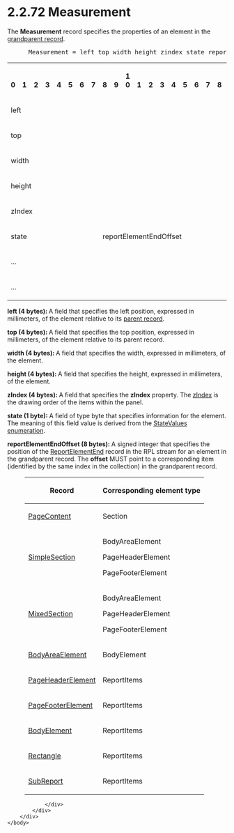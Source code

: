 <html dir="LTR" xmlns:mshelp="http://msdn.microsoft.com/mshelp" xmlns:ddue="http://ddue.schemas.microsoft.com/authoring/2003/5" xmlns:xlink="http://www.w3.org/1999/xlink" xmlns:tool="http://www.microsoft.com/tooltip">
    <head>
        <meta http-equiv="Content-Type" content="text/html; CHARSET=utf-8"></meta>
        <meta name="save" content="history"></meta>
        <title>2.2.72 Measurement</title>
        <xml>
            <mshelp:toctitle title="2.2.72 Measurement"></mshelp:toctitle>
            <mshelp:rltitle title="[MS-RPL]: Measurement"></mshelp:rltitle>
            <mshelp:keyword index="A" term="793e2994-8d9c-4c17-b9a6-7baca8d2d035"></mshelp:keyword>
            <mshelp:attr name="DCSext.ContentType" value="open specification"></mshelp:attr>
            <mshelp:attr name="AssetID" value="793e2994-8d9c-4c17-b9a6-7baca8d2d035"></mshelp:attr>
            <mshelp:attr name="TopicType" value="kbRef"></mshelp:attr>
            <mshelp:attr name="DCSext.Title" value="[MS-RPL]: Measurement" />
        </xml>
    </head>
    <body>
        <div id="header">
            <h1 class="heading">2.2.72 Measurement</h1>
        </div>
        <div id="mainSection">
            <div id="mainBody">
                <div id="allHistory" class="saveHistory"></div>
                <div id="sectionSection0" class="section" name="collapseableSection">
                    

<p>The <b>Measurement</b> record specifies the properties of an
element in the <a href="75ae48f7-746b-4b41-919c-6699fa28b3ef.htm#gt_8a6dc523-d965-4354-85c2-e097060fd8dd">grandparent
record</a>.           </p>

<dl>
<dd>
<div><pre> Measurement = left top width height zindex state reportElementEndOffset
</pre></div>
</dd></dl>

<table>
 <tr>
  <th><p><br>0</p></th>
  <th><p><br>1</p></th>
  <th><p><br>2</p></th>
  <th><p><br>3</p></th>
  <th><p><br>4</p></th>
  <th><p><br>5</p></th>
  <th><p><br>6</p></th>
  <th><p><br>7</p></th>
  <th><p><br>8</p></th>
  <th><p><br>9</p></th>
  <th><p>1<br>0</p></th>
  <th><p><br>1</p></th>
  <th><p><br>2</p></th>
  <th><p><br>3</p></th>
  <th><p><br>4</p></th>
  <th><p><br>5</p></th>
  <th><p><br>6</p></th>
  <th><p><br>7</p></th>
  <th><p><br>8</p></th>
  <th><p><br>9</p></th>
  <th><p>2<br>0</p></th>
  <th><p><br>1</p></th>
  <th><p><br>2</p></th>
  <th><p><br>3</p></th>
  <th><p><br>4</p></th>
  <th><p><br>5</p></th>
  <th><p><br>6</p></th>
  <th><p><br>7</p></th>
  <th><p><br>8</p></th>
  <th><p><br>9</p></th>
  <th><p>3<br>0</p></th>
  <th><p><br>1</p></th>
 </tr>
 <tr>
  <td colspan="32">
  <p>left</p>
  </td>
 </tr>
 <tr>
  <td colspan="32">
  <p>top</p>
  </td>
 </tr>
 <tr>
  <td colspan="32">
  <p>width</p>
  </td>
 </tr>
 <tr>
  <td colspan="32">
  <p>height</p>
  </td>
 </tr>
 <tr>
  <td colspan="32">
  <p>zIndex</p>
  </td>
 </tr>
 <tr>
  <td colspan="8">
  <p>state</p>
  </td>
  <td colspan="24">
  <p>reportElementEndOffset</p>
  </td>
 </tr>
 <tr>
  <td colspan="32">
  <p>...</p>
  </td>
 </tr>
 <tr>
  <td colspan="8">
  <p>...</p>
  </td>
  
 </tr>
</table>

<p><b>left (4 bytes): </b>A field that specifies the
left position, expressed in millimeters, of the element relative to its <a href="75ae48f7-746b-4b41-919c-6699fa28b3ef.htm#gt_8502cabb-8fac-401a-93da-3ca2ad4ddf75">parent record</a>.</p>

<p><b>top (4 bytes): </b>A field that specifies the top
position, expressed in millimeters, of the element relative to its parent
record.</p>

<p><b>width (4 bytes): </b>A field that specifies the
width, expressed in millimeters, of the element.</p>

<p><b>height (4 bytes): </b>A field that specifies the
height, expressed in millimeters, of the element.</p>

<p><b>zIndex (4 bytes): </b>A field that specifies the <b>zIndex</b>
property. The <a href="75ae48f7-746b-4b41-919c-6699fa28b3ef.htm#gt_92d71c9b-700d-405e-b993-ad78244f3b98">zIndex</a> is
the drawing order of the items within the panel.</p>

<p><b>state (1 byte): </b>A field of type byte that
specifies information for the element. The meaning of this field value is
derived from the <a href="1cdd605b-89a3-4327-ab67-ed5d68c1b247.htm">StateValues</a>
<a href="75ae48f7-746b-4b41-919c-6699fa28b3ef.htm#gt_846463b5-421c-4d6b-8d82-79d44db666fa">enumeration</a>.</p>

<p><b>reportElementEndOffset (8 bytes): </b>A signed
integer that specifies the position of the <a href="75f1a870-2f17-4806-b286-e67c7239e103.htm">ReportElementEnd</a> record in
the RPL stream for an element in the grandparent record. The <b>offset</b> MUST
point to a corresponding item (identified by the same index in the collection)
in the grandparent record.</p>

<dl>
<dd>
<table>
 <thead>
  <tr>
   <th>
   <p>Record</p>
   </th>
   <th>
   <p>Corresponding element type</p>
   </th>
  </tr>
 </thead>
 <tr>
  <td>
  <p><a href="aa2a61ad-6000-40f6-8872-d79f21601b5b.htm">PageContent</a></p>
  </td>
  <td>
  <p>Section</p>
  </td>
 </tr>
 <tr>
  <td>
  <p><a href="44afa6af-81c8-42aa-b6cf-77faf60ee77b.htm">SimpleSection</a></p>
  </td>
  <td>
  <p>BodyAreaElement</p>
  <p>PageHeaderElement</p>
  <p>PageFooterElement</p>
  </td>
 </tr>
 <tr>
  <td>
  <p><a href="ebcb1974-c315-4999-b185-1e34c7d34d8e.htm">MixedSection</a></p>
  </td>
  <td>
  <p>BodyAreaElement</p>
  <p>PageHeaderElement</p>
  <p>PageFooterElement</p>
  </td>
 </tr>
 <tr>
  <td>
  <p><a href="95a5d250-a0be-4523-9c2f-9c10552ab136.htm">BodyAreaElement</a></p>
  </td>
  <td>
  <p>BodyElement</p>
  </td>
 </tr>
 <tr>
  <td>
  <p><a href="42322dd8-21a8-4c45-9567-393dfa424736.htm">PageHeaderElement</a></p>
  </td>
  <td>
  <p>ReportItems</p>
  </td>
 </tr>
 <tr>
  <td>
  <p><a href="c6b17d7f-d30f-475d-9839-ff97d9d7d69a.htm">PageFooterElement</a></p>
  </td>
  <td>
  <p>ReportItems</p>
  </td>
 </tr>
 <tr>
  <td>
  <p><a href="fd0b6a17-7759-4674-aa84-bec51908f314.htm">BodyElement</a></p>
  </td>
  <td>
  <p>ReportItems</p>
  </td>
 </tr>
 <tr>
  <td>
  <p><a href="e3de22f3-c3a5-4162-9e91-df6085f6fba0.htm">Rectangle</a></p>
  </td>
  <td>
  <p>ReportItems</p>
  </td>
 </tr>
 <tr>
  <td>
  <p><a href="6d0c1443-eecb-4848-bee9-41a8404b1b3f.htm">SubReport</a></p>
  </td>
  <td>
  <p>ReportItems</p>
  </td>
 </tr>
</table>
</dd></dl>

<p> </p>


                </div>
            </div>
        </div>
    </body>
</html>